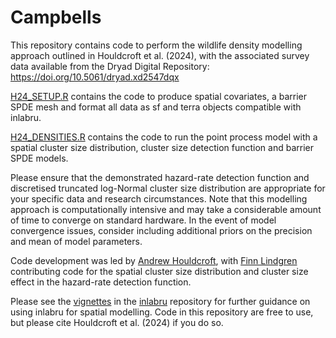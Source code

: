 # Campbells

This repository contains code to perform the wildlife density modelling approach outlined in Houldcroft et al. (2024), with the associated survey data available from the Dryad Digital Repository: https://doi.org/10.5061/dryad.xd2547dqx

[H24_SETUP.R](H24_SETUP.R) contains the code to produce spatial covariates, a barrier SPDE mesh and format all data as sf and terra objects compatible with inlabru.

[H24_DENSITIES.R](H24_DENSITIES.R) contains the code to run the point process model with a spatial cluster size distribution, cluster size detection function and barrier SPDE models.

Please ensure that the demonstrated hazard-rate detection function and discretised truncated log-Normal cluster size distribution are appropriate for your specific data and research circumstances. Note that this modelling approach is computationally intensive and may take a considerable amount of time to converge on standard hardware. In the event of model convergence issues, consider including additional priors on the precision and mean of model parameters. 

Code development was led by <a href="https://github.com/andyhouldcroft" target="_blank" rel="noopener noreferrer">Andrew Houldcroft</a>, with <a href="https://github.com/finnlindgren" target="_blank" rel="noopener noreferrer">Finn Lindgren</a> contributing code for the spatial cluster size distribution and cluster size effect in the hazard-rate detection function.

Please see the <a href="https://github.com/inlabru-org/inlabru/tree/devel/vignettes/articles" target="_blank" rel="noopener noreferrer">vignettes</a> in the <a href="https://github.com/inlabru-org/inlabru" target="_blank" rel="noopener noreferrer">inlabru</a> repository for further guidance on using inlabru for spatial modelling.
Code in this repository are free to use, but please cite Houldcroft et al. (2024) if you do so.
